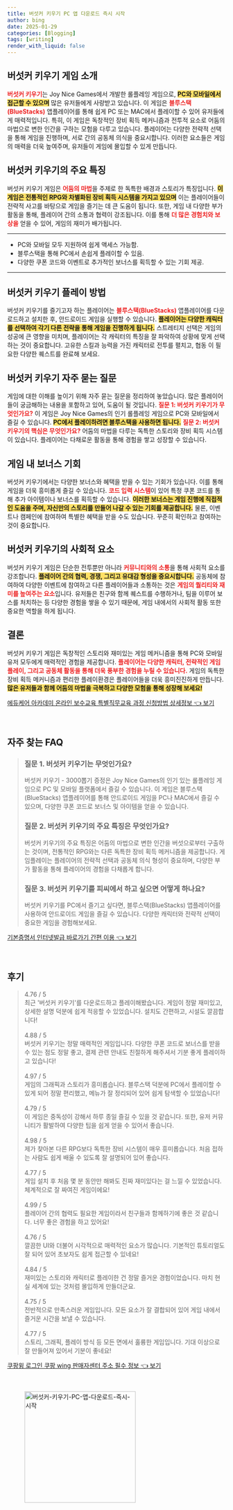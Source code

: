 ```yaml
---
title: 버섯커 키우기 PC 앱 다운로드 즉시 시작
author: bing
date: 2025-01-29
categories: [Blogging]
tags: [writing]
render_with_liquid: false
---
```



<h2 id='게임 소개'>버섯커 키우기 게임 소개</h2>

<p><b><span style="color: #ee2323;">버섯커 키우기</span></b>는 Joy Nice Games에서 개발한 롤플레잉 게임으로, <b><span style="background-color: #ffe066;">PC와 모바일에서 접근할 수 있으며</span></b> 많은 유저들에게 사랑받고 있습니다. 이 게임은 <b><span style="color: #ee2323;">블루스택(BlueStacks)</span></b> 앱플레이어를 통해 쉽게 PC 또는 MAC에서 플레이할 수 있어 유저들에게 매력적입니다. 특히, 이 게임은 독창적인 장비 획득 메커니즘과 전투적 요소로 어둠의 마법으로 변한 인간을 구하는 모험을 다루고 있습니다. 플레이어는 다양한 전략적 선택을 통해 게임을 진행하며, 서로 간의 공동체 의식을 중요시합니다. 이러한 요소들은 게임의 매력을 더욱 높여주며, 유저들이 게임에 몰입할 수 있게 만듭니다.</p>

<h2 id='게임의 주요 특징'>버섯커 키우기의 주요 특징</h2>

<p>버섯커 키우기 게임은 <b><span style="color: #ee2323;">어둠의 마법</span></b>을 주제로 한 독특한 배경과 스토리가 특징입니다. <b><span style="background-color: #ffe066;">이 게임은 전통적인 RPG와 차별화된 장비 획득 시스템을 가지고 있으며</span></b> 이는 플레이어들이 전략적 사고를 바탕으로 게임을 즐기는 데 큰 도움이 됩니다. 또한, 게임 내 다양한 부가 활동을 통해, 플레이어 간의 소통과 협력이 강조됩니다. 이를 통해 <b><span style="color: #ee2323;">더 많은 경험치와 보상을</span></b> 얻을 수 있어, 게임의 재미가 배가됩니다.</p>

<hr />

<ul>
    <li>PC와 모바일 모두 지원하여 쉽게 액세스 가능함.</li>
    <li>블루스택을 통해 PC에서 손쉽게 플레이할 수 있음.</li>
    <li>다양한 쿠폰 코드와 이벤트로 추가적인 보너스를 획득할 수 있는 기회 제공.</li>
</ul>

<hr />

<h2 id='플레이 방법'>버섯커 키우기 플레이 방법</h2>

<p>버섯커 키우기를 즐기고자 하는 플레이어는 <b><span style="color: #ee2323;">블루스택(BlueStacks)</span></b> 앱플레이어를 다운로드하고 설치한 후, 안드로이드 게임을 실행할 수 있습니다. <b><span style="background-color: #ffe066;">플레이어는 다양한 캐릭터를 선택하여 각기 다른 전략을 통해 게임을 진행하게 됩니다.</span></b> 스트레티지 선택은 게임의 성공에 큰 영향을 미치며, 플레이어는 각 캐릭터의 특징을 잘 파악하여 상황에 맞게 선택하는 것이 중요합니다. 고유한 스킬과 능력을 가진 캐릭터로 전투를 펼치고, 협동 이 필요한 다양한 퀘스트를 완료해 보세요.</p>

<h2 id='자주 묻는 질문'>버섯커 키우기 자주 묻는 질문</h2>

<p>게임에 대한 이해를 높이기 위해 자주 묻는 질문을 정리하여 놓았습니다. 많은 플레이어들이 궁금해하는 내용을 포함하고 있어, 도움이 될 것입니다. <b><span style="color: #ee2323;">질문 1: 버섯커 키우기가 무엇인가요?</span></b> 이 게임은 Joy Nice Games의 인기 롤플레잉 게임으로 PC와 모바일에서 즐길 수 있습니다. <b><span style="background-color: #ffe066;">PC에서 플레이하려면 블루스택을 사용하면 됩니다.</span></b> <b><span style="color: #ee2323;">질문 2: 버섯커 키우기의 핵심은 무엇인가요?</span></b> 어둠의 마법을 다루는 독특한 스토리와 장비 획득 시스템이 있습니다. 플레이어는 다채로운 활동을 통해 경험을 쌓고 성장할 수 있습니다.</p>

<h2 id='게임 내 보너스 기회'>게임 내 보너스 기회</h2>

<p>버섯커 키우기에서는 다양한 보너스와 혜택을 받을 수 있는 기회가 있습니다. 이를 통해 게임을 더욱 흥미롭게 즐길 수 있습니다. <b><span style="color: #ee2323;">코드 입력 시스템</span></b>이 있어 특정 쿠폰 코드를 통해 추가 아이템이나 보너스를 획득할 수 있습니다. <b><span style="background-color: #ffe066;">이러한 보너스는 게임 진행에 직접적인 도움을 주며, 자신만의 스토리를 만들어 나갈 수 있는 기회를 제공합니다.</span></b> 물론, 이벤트나 캠페인에 참여하여 특별한 혜택을 받을 수도 있습니다. 꾸준히 확인하고 참여하는 것이 중요합니다.</p>

<h2 id='게임의 사회적 요소'>버섯커 키우기의 사회적 요소</h2>

<p>버섯커 키우기 게임은 단순한 전투뿐만 아니라 <b><span style="color: #ee2323;">커뮤니티와의 소통</span></b>을 통해 사회적 요소를 강조합니다. <b><span style="background-color: #ffe066;">플레이어 간의 협력, 경쟁, 그리고 유대감 형성을 중요시합니다.</span></b> 공동체에 참여하여 다양한 이벤트에 참여하고 다른 플레이어들과 소통하는 것은 <b><span style="color: #ee2323;">게임의 퀄리티와 재미를 높여주는 요소</span></b>입니다. 유저들은 친구와 함께 퀘스트를 수행하거나, 팀을 이루어 보스를 처치하는 등 다양한 경험을 쌓을 수 있기 때문에, 게임 내에서의 사회적 활동 또한 중요한 역할을 하게 됩니다.</p>

<h2 id='결론'>결론</h2>

<p>버섯커 키우기 게임은 독창적인 스토리와 재미있는 게임 메커니즘을 통해 PC와 모바일 유저 모두에게 매력적인 경험을 제공합니다. <b><span style="color: #ee2323;">플레이어는 다양한 캐릭터, 전략적인 게임플레이, 그리고 공동체 활동을 통해 더욱 풍부한 경험을 누릴 수 있습니다.</span></b> 게임의 독특한 장비 획득 메커니즘과 편리한 플레이환경은 플레이어들을 더욱 흥미진진하게 만듭니다. <b><span style="background-color: #ffe066;">많은 유저들과 함께 어둠의 마법을 극복하고 다양한 모험을 통해 성장해 보세요!</span></b></p>


<p><a class="click-button" title="에듀케어 아카데미 온라인 보수교육 특별직무교육 과정 신청방법 상세정보" href="https://purplelist.github.io/posts/%EC%97%90%EB%93%80%EC%BC%80%EC%96%B4-%EC%95%84%EC%B9%B4%EB%8D%B0%EB%AF%B8-%EC%98%A8%EB%9D%BC%EC%9D%B8-%EB%B3%B4%EC%88%98%EA%B5%90%EC%9C%A1-%ED%8A%B9%EB%B3%84%EC%A7%81%EB%AC%B4%EA%B5%90%EC%9C%A1-%EA%B3%BC%EC%A0%95-%EC%8B%A0%EC%B2%AD%EB%B0%A9%EB%B2%95-%EC%83%81%EC%84%B8%EC%A0%95%EB%B3%B4/" rel="dofollow">에듀케어 아카데미 온라인 보수교육 특별직무교육 과정 신청방법 상세정보 👈 보기</a></p><br>
<h2 id='자주_찾는_FAQ'>자주 찾는 FAQ</h2>
<div itemscope="" itemtype="https://schema.org/FAQPage"> 
<blockquote> 
<div itemscope="" itemprop="mainEntity" itemtype="https://schema.org/Question"> 
<h3 itemprop="name">질문 1. 버섯커 키우기는 무엇인가요?</h3> 
<div itemscope="" itemprop="acceptedAnswer" itemtype="https://schema.org/Answer"> 
<span itemprop="text"> 
<p>버섯커 키우기 - 3000뽑기 증정은 Joy Nice Games의 인기 있는 롤플레잉 게임으로 PC 및 모바일 플랫폼에서 즐길 수 있습니다. 이 게임은 블루스택(BlueStacks) 앱플레이어를 통해 안드로이드 게임을 PC나 MAC에서 즐길 수 있으며, 다양한 쿠폰 코드로 보너스 및 아이템을 얻을 수 있습니다.</p> 
</span> </div> </div> 

<div itemscope="" itemprop="mainEntity" itemtype="https://schema.org/Question"> 
<h3 itemprop="name">질문 2. 버섯커 키우기의 주요 특징은 무엇인가요?</h3> 
<div itemscope="" itemprop="acceptedAnswer" itemtype="https://schema.org/Answer"> 
<span itemprop="text"> 
<p>버섯커 키우기의 주요 특징은 어둠의 마법으로 변한 인간을 버섯으로부터 구출하는 것이며, 전통적인 RPG와는 다른 독특한 장비 획득 메커니즘을 제공합니다. 게임플레이는 플레이어의 전략적 선택과 공동체 의식 형성이 중요하며, 다양한 부가 활동을 통해 플레이어의 경험을 다채롭게 합니다.</p> 
</span> </div> </div> 

<div itemscope="" itemprop="mainEntity" itemtype="https://schema.org/Question"> 
<h3 itemprop="name">질문 3. 버섯커 키우기를 피씨에서 하고 싶으면 어떻게 하나요?</h3> 
<div itemscope="" itemprop="acceptedAnswer" itemtype="https://schema.org/Answer"> 
<span itemprop="text"> 
<p>버섯커 키우기를 PC에서 즐기고 싶다면, 블루스택(BlueStacks) 앱플레이어를 사용하여 안드로이드 게임을 즐길 수 있습니다. 다양한 캐릭터와 전략적 선택이 중요한 게임을 경험해보세요.</p> 
</span> </div> </div> 

<p></blockquote> 
</div></p>
<p><a class="click-button" title="기본증명서 인터넷발급 바로가기 간편 이용" href="https://purplelist.github.io/posts/%EA%B8%B0%EB%B3%B8%EC%A6%9D%EB%AA%85%EC%84%9C-%EC%9D%B8%ED%84%B0%EB%84%B7%EB%B0%9C%EA%B8%89-%EB%B0%94%EB%A1%9C%EA%B0%80%EA%B8%B0-%EA%B0%84%ED%8E%B8-%EC%9D%B4%EC%9A%A9/" rel="dofollow">기본증명서 인터넷발급 바로가기 간편 이용 👈 보기</a></p><br>
<h2 id='후기'>후기</h2>
<div itemscope itemtype="https://schema.org/Product">
  <blockquote>
  <div itemprop="review" itemscope itemtype="https://schema.org/Review">
      <div itemprop="reviewRating" itemscope itemtype="https://schema.org/Rating"> <span itemprop="ratingValue">4.76</span> / <span itemprop="bestRating">5</span> </div>
      <span itemprop="reviewBody">최근 '버섯커 키우기'를 다운로드하고 플레이해봤습니다. 게임이 정말 재미있고, 상세한 설명 덕분에 쉽게 적응할 수 있었습니다. 설치도 간편하고, 시설도 깔끔합니다!</span>
  </div>
  <br>
  <div itemprop="review" itemscope itemtype="https://schema.org/Review">
      <div itemprop="reviewRating" itemscope itemtype="https://schema.org/Rating"> <span itemprop="ratingValue">4.88</span> / <span itemprop="bestRating">5</span> </div>
      <span itemprop="reviewBody">버섯커 키우기는 정말 매력적인 게임입니다. 다양한 쿠폰 코드로 보너스를 받을 수 있는 점도 정말 좋고, 결제 관련 안내도 친절하게 해주셔서 기분 좋게 플레이하고 있습니다!</span>
  </div>
  <br>
  <div itemprop="review" itemscope itemtype="https://schema.org/Review">
      <div itemprop="reviewRating" itemscope itemtype="https://schema.org/Rating"> <span itemprop="ratingValue">4.97</span> / <span itemprop="bestRating">5</span> </div>
      <span itemprop="reviewBody">게임의 그래픽과 스토리가 흥미롭습니다. 블루스택 덕분에 PC에서 플레이할 수 있게 되어 정말 편리했고, 메뉴가 잘 정리되어 있어 쉽게 탐색할 수 있었습니다!</span>
  </div>
  <br>
  <div itemprop="review" itemscope itemtype="https://schema.org/Review">
      <div itemprop="reviewRating" itemscope itemtype="https://schema.org/Rating"> <span itemprop="ratingValue">4.79</span> / <span itemprop="bestRating">5</span> </div>
      <span itemprop="reviewBody">이 게임은 중독성이 강해서 하루 종일 즐길 수 있을 것 같습니다. 또한, 유저 커뮤니티가 활발하여 다양한 팁을 쉽게 얻을 수 있어서 좋습니다.</span>
  </div>
  <br>
  <div itemprop="review" itemscope itemtype="https://schema.org/Review">
      <div itemprop="reviewRating" itemscope itemtype="https://schema.org/Rating"> <span itemprop="ratingValue">4.98</span> / <span itemprop="bestRating">5</span> </div>
      <span itemprop="reviewBody">제가 찾아본 다른 RPG보다 독특한 장비 시스템이 매우 흥미롭습니다. 처음 접하는 사람도 쉽게 배울 수 있도록 잘 설명되어 있어 좋습니다.</span>
  </div>
  <br>
  <div itemprop="review" itemscope itemtype="https://schema.org/Review">
      <div itemprop="reviewRating" itemscope itemtype="https://schema.org/Rating"> <span itemprop="ratingValue">4.77</span> / <span itemprop="bestRating">5</span> </div>
      <span itemprop="reviewBody">게임 설치 후 처음 몇 분 동안만 해봐도 진짜 재미있다는 걸 느낄 수 있었습니다. 체계적으로 잘 짜여진 게임이에요!</span>
  </div>
  <br>
  <div itemprop="review" itemscope itemtype="https://schema.org/Review">
      <div itemprop="reviewRating" itemscope itemtype="https://schema.org/Rating"> <span itemprop="ratingValue">4.99</span> / <span itemprop="bestRating">5</span> </div>
      <span itemprop="reviewBody">플레이어 간의 협력도 필요한 게임이라서 친구들과 함께하기에 좋은 것 같습니다. 너무 좋은 경험을 하고 있어요!</span>
  </div>
  <br>
  <div itemprop="review" itemscope itemtype="https://schema.org/Review">
      <div itemprop="reviewRating" itemscope itemtype="https://schema.org/Rating"> <span itemprop="ratingValue">4.76</span> / <span itemprop="bestRating">5</span> </div>
      <span itemprop="reviewBody">깔끔한 UI와 더불어 시각적으로 매력적인 요소가 많습니다. 기본적인 튜토리얼도 잘 되어 있어 초보자도 쉽게 접근할 수 있네요!</span>
  </div>
  <br>
  <div itemprop="review" itemscope itemtype="https://schema.org/Review">
      <div itemprop="reviewRating" itemscope itemtype="https://schema.org/Rating"> <span itemprop="ratingValue">4.84</span> / <span itemprop="bestRating">5</span> </div>
      <span itemprop="reviewBody">재미있는 스토리와 캐릭터로 플레이한 건 정말 즐거운 경험이었습니다. 마치 현실 세계에 있는 것처럼 몰입하게 만들더군요.</span>
  </div>
  <br>
  <div itemprop="review" itemscope itemtype="https://schema.org/Review">
      <div itemprop="reviewRating" itemscope itemtype="https://schema.org/Rating"> <span itemprop="ratingValue">4.75</span> / <span itemprop="bestRating">5</span> </div>
      <span itemprop="reviewBody">전반적으로 만족스러운 게임입니다. 모든 요소가 잘 결합되어 있어 게임 내에서 즐거운 시간을 보낼 수 있습니다.</span>
  </div>
  <br>
  <div itemprop="review" itemscope itemtype="https://schema.org/Review">
      <div itemprop="reviewRating" itemscope itemtype="https://schema.org/Rating"> <span itemprop="ratingValue">4.77</span> / <span itemprop="bestRating">5</span> </div>
      <span itemprop="reviewBody">스토리, 그래픽, 플레이 방식 등 모든 면에서 훌륭한 게임입니다. 기대 이상으로 잘 만들어져 있어서 기분이 좋네요!</span>
  </div>
  </blockquote>
</div>
<p><a class="click-button" title="쿠팡윙 로그인 쿠팡 wing 판매자센터 주소 필수 정보" href="https://purplelist.github.io/posts/%EC%BF%A0%ED%8C%A1%EC%9C%99-%EB%A1%9C%EA%B7%B8%EC%9D%B8-%EC%BF%A0%ED%8C%A1-wing-%ED%8C%90%EB%A7%A4%EC%9E%90%EC%84%BC%ED%84%B0-%EC%A3%BC%EC%86%8C-%ED%95%84%EC%88%98-%EC%A0%95%EB%B3%B4/" rel="dofollow">쿠팡윙 로그인 쿠팡 wing 판매자센터 주소 필수 정보 👈 보기</a></p><br>
<figure class="image"><img src="https://purplelist.github.io/assets/img/thumbnail/버섯커-키우기-PC-앱-다운로드-즉시-시작.webp" alt="버섯커-키우기-PC-앱-다운로드-즉시-시작" width="256" height="256"></figure>